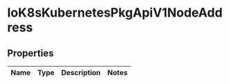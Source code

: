 
# IoK8sKubernetesPkgApiV1NodeAddress

## Properties
Name | Type | Description | Notes
------------ | ------------- | ------------- | -------------



